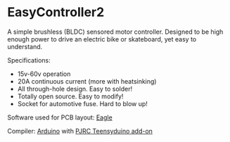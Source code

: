 # EasyController2

A simple brushless (BLDC) sensored motor controller. Designed to be high enough power to drive an electric bike or skateboard,
yet easy to understand.

Specifications:
* 15v-60v operation
* 20A continuous current (more with heatsinking)
* All through-hole design. Easy to solder!
* Totally open source. Easy to modify!
* Socket for automotive fuse. Hard to blow up!

Software used for PCB layout: [Eagle](https://www.autodesk.com/products/eagle/free-download)

Compiler: [Arduino](https://www.arduino.cc/) with [PJRC Teensyduino add-on](https://www.pjrc.com/teensy/td_download.html)
